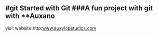 #git Started with Git
###A fun project with git with **Auxano
---
visit website:http:www.auxylopstudios.com